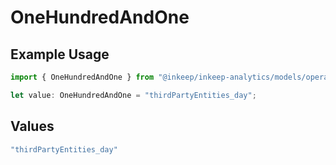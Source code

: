 # OneHundredAndOne

## Example Usage

```typescript
import { OneHundredAndOne } from "@inkeep/inkeep-analytics/models/operations";

let value: OneHundredAndOne = "thirdPartyEntities_day";
```

## Values

```typescript
"thirdPartyEntities_day"
```